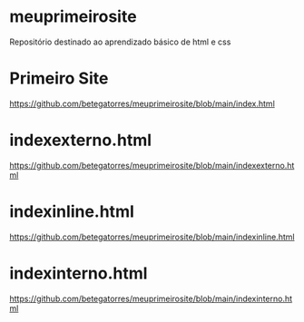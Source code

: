 # meuprimeirosite
Repositório destinado ao aprendizado básico de html e css
# Primeiro Site
https://github.com/betegatorres/meuprimeirosite/blob/main/index.html
# indexexterno.html
https://github.com/betegatorres/meuprimeirosite/blob/main/indexexterno.html
# indexinline.html
https://github.com/betegatorres/meuprimeirosite/blob/main/indexinline.html
# indexinterno.html
https://github.com/betegatorres/meuprimeirosite/blob/main/indexinterno.html
